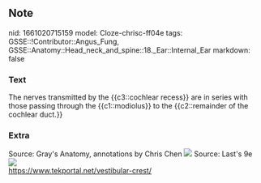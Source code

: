 ## Note
nid: 1661020715159
model: Cloze-chrisc-ff04e
tags: GSSE::!Contributor::Angus_Fung, GSSE::Anatomy::Head_neck_and_spine::18._Ear::Internal_Ear
markdown: false

### Text
The nerves transmitted by the {{c3::cochlear recess}} are in series with those passing through the {{c1::modiolus}} to the {{c2::remainder of the cochlear duct.}}

### Extra
<div>
  Source: Gray's Anatomy, annotations by Chris Chen <img src= 
  "paste-e5f0847837a4bed783dcd305a4be1314050b5ab9.png"> Source:
  Last's 9e
</div>
<div><img src="vestibular-crest.jpg"></div>
<div>
  <a href=
  "https://www.tekportal.net/vestibular-crest/">https://www.tekportal.net/vestibular-crest/</a>
</div>
